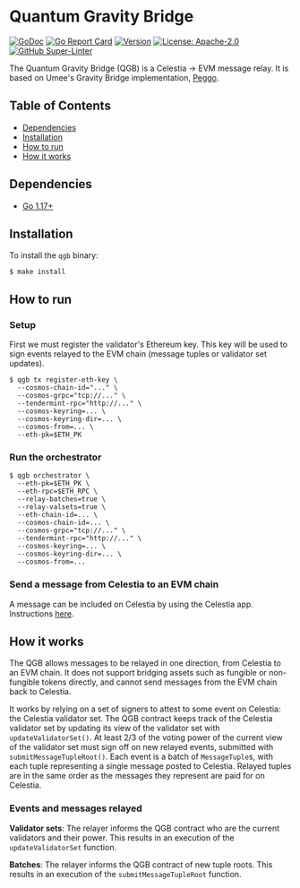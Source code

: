 # Quantum Gravity Bridge

<!-- markdownlint-disable MD013 MD041 -->

[![GoDoc](https://img.shields.io/badge/godoc-reference-blue?style=flat-square&logo=go)](https://godoc.org/github.com/celestiaorg/quantum-gravity-bridge)
[![Go Report Card](https://goreportcard.com/badge/github.com/celestiaorg/quantum-gravity-bridge?style=flat-square)](https://goreportcard.com/report/github.com/celestiaorg/quantum-gravity-bridge)
[![Version](https://img.shields.io/github/tag/celestiaorg/quantum-gravity-bridge.svg?style=flat-square)](https://github.com/celestiaorg/quantum-gravity-bridge/releases/latest)
[![License: Apache-2.0](https://img.shields.io/github/license/celestiaorg/quantum-gravity-bridge.svg?style=flat-square)](https://github.com/celestiaorg/quantum-gravity-bridge/blob/main/LICENSE)
[![GitHub Super-Linter](https://img.shields.io/github/workflow/status/celestiaorg/quantum-gravity-bridge/Lint?style=flat-square&label=Lint)](https://github.com/marketplace/actions/super-linter)

The Quantum Gravity Bridge (QGB) is a Celestia -> EVM message relay.
It is based on Umee's Gravity Bridge implementation, [Peggo](https://github.com/umee-network/peggo).

## Table of Contents

- [Dependencies](#dependencies)
- [Installation](#installation)
- [How to run](#how-to-run)
- [How it works](#how-it-works)

## Dependencies

- [Go 1.17+](https://golang.org/dl/)

## Installation

To install the `qgb` binary:

```console
$ make install
```

## How to run

### Setup

First we must register the validator's Ethereum key.
This key will be used to sign events relayed to the EVM chain (message tuples or validator set updates).

```console
$ qgb tx register-eth-key \
  --cosmos-chain-id="..." \
  --cosmos-grpc="tcp://..." \
  --tendermint-rpc="http://..." \
  --cosmos-keyring=... \
  --cosmos-keyring-dir=... \
  --cosmos-from=... \
  --eth-pk=$ETH_PK
```

### Run the orchestrator

```console
$ qgb orchestrator \
  --eth-pk=$ETH_PK \
  --eth-rpc=$ETH_RPC \
  --relay-batches=true \
  --relay-valsets=true \
  --eth-chain-id=... \
  --cosmos-chain-id=... \
  --cosmos-grpc="tcp://..." \
  --tendermint-rpc="http://..." \
  --cosmos-keyring=... \
  --cosmos-keyring-dir=... \
  --cosmos-from=...
```

### Send a message from Celestia to an EVM chain

A message can be included on Celestia by using the Celestia app.
Instructions [here](https://github.com/celestiaorg/celestia-app).

## How it works

The QGB allows messages to be relayed in one direction, from Celestia to an EVM chain.
It does not support bridging assets such as fungible or non-fungible tokens directly, and cannot send messages from the EVM chain back to Celestia.

It works by relying on a set of signers to attest to some event on Celestia: the Celestia validator set.
The QGB contract keeps track of the Celestia validator set by updating its view of the validator set with `updateValidatorSet()`.
At least 2/3 of the voting power of the current view of the validator set must sign off on new relayed events, submitted with `submitMessageTupleRoot()`.
Each event is a batch of `MessageTuple`s, with each tuple representing a single message posted to Celestia.
Relayed tuples are in the same order as the messages they represent are paid for on Celestia.

### Events and messages relayed

 **Validator sets**:
 The relayer informs the QGB contract who are the current validators and their power.
 This results in an execution of the `updateValidatorSet` function.

 **Batches**:
 The relayer informs the QGB contract of new tuple roots.
 This results in an execution of the `submitMessageTupleRoot` function.
